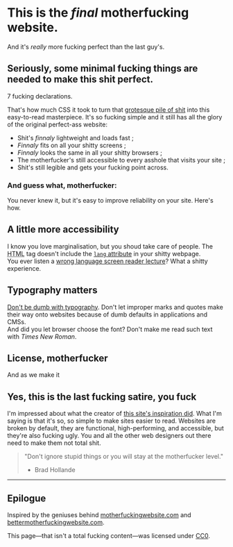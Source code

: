 # This is the _final_ motherfucking website.

And it's _really_ more fucking perfect than the last guy's.

## Seriously, some minimal fucking things are needed to make this shit perfect.

7 fucking declarations.

That's how much CSS it took to turn that [grotesque pile of shit](http://motherfuckingwebsite.com/) into this easy-to-read masterpiece. It's so fucking simple and it still has all the glory of the original perfect-ass website:

* Shit's _finnaly_ lightweight and loads fast ;
* _Finnaly_ fits on all your shitty screens ;
* _Finnaly_ looks the same in all your shitty browsers ;
* The motherfucker's still accessible to every asshole that visits your site ;
* Shit's still legible and gets your fucking point across.

### And guess what, motherfucker:

You never knew it, but it's easy to improve reliability on your site. Here's how.

## A little more accessibility

I know you love marginalisation, but you shoud take care of people.
The <abbr title="HyperText Markup Language">HTML</abbr> tag doesn't include the [`lang` attribute](https://www.w3.org/TR/html5/dom.html#the-lang-and-xml:lang-attributes) in your shitty webpage.  
You ever listen a [wrong language screen reader lecture](https://twitter.com/heydonworks/status/834714116715663361)? What a shitty experience.

## Typography matters

[Don't be dumb with typography](http://smartquotesforsmartpeople.com/). Don't let improper marks and quotes make their way onto websites because of dumb defaults in applications and CMSs.  
And did you let browser choose the font? Don't make me read such text with _Times New Roman_.

## License, motherfucker

[](https://choosealicense.com/)
And as we make it 

## Yes, this is the last fucking satire, you fuck

I'm impressed about what the creator of [this site's inspiration did](http://bettermotherfuckingwebsite.com/). What I'm saying is that it's so, so simple to make sites easier to read. Websites are broken by default, they are functional, high-performing, and accessible, but they're also fucking ugly. You and all the other web designers out there need to make them not total shit.

> "Don't ignore stupid things or you will stay at the motherfucker level." 
> - Brad Hollande

---

## Epilogue

Inspired by the geniuses behind [motherfuckingwebsite.com](http://motherfuckingwebsite.com/) and [bettermotherfuckingwebsite.com](http://bettermotherfuckingwebsite.com/).

This page—that isn't a total fucking content—was licensed under [CC0](https://creativecommons.org/publicdomain/zero/1.0/).
